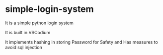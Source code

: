 # simple-login-system
It is a simple python login system

It is built in VSCodium

It implements hashing in storing Password for Safety and Has measures to avoid sql injection
